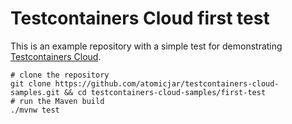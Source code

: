 # Testcontainers Cloud first test

This is an example repository with a simple test for demonstrating [Testcontainers Cloud](https://testcontainers.cloud). 

```
# clone the repository
git clone https://github.com/atomicjar/testcontainers-cloud-samples.git && cd testcontainers-cloud-samples/first-test
# run the Maven build
./mvnw test
```
